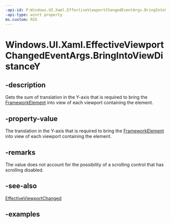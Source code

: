```yaml
---
-api-id: P:Windows.UI.Xaml.EffectiveViewportChangedEventArgs.BringIntoViewDistanceY
-api-type: winrt property
ms.custom: RS5
---
```


<!-- Property syntax.
public double BringIntoViewDistanceY { get; }
-->

# Windows.UI.Xaml.EffectiveViewportChangedEventArgs.BringIntoViewDistanceY

## -description

Gets the sum of translation in the Y-axis that is required to bring the [FrameworkElement](frameworkelement.md) into view of each viewport containing the element.



## -property-value

The translation in the Y-axis that is required to bring the [FrameworkElement](frameworkelement.md) into view of each viewport containing the element.

## -remarks

The value does not account for the possibility of a scrolling control that has scrolling disabled.

## -see-also

[EffectiveViewportChanged](frameworkelement_effectiveviewportchanged.md)

## -examples

